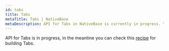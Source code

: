 ```yaml
---
id: tabs
title: Tabs
metaTitle: Tabs | NativeBase
metaDescription: API for Tabs in NativeBase is currently in progress. You can check out the recipe for building tabs in this document in the meantime. 
---
```


API for Tabs is in progress, in the meantine you can check this [recipe](/building-tab-view) for building Tabs.

<!-- Migrating to v3 will provide a lot more **design**, **size, variation**, **color** and **customisation** option.

We have sliced Tabs into multiple smaller components which not only provides more control over the the code but also makes it more readable.

## Overview

Migrating Tabs components can broadly described in these points:

- Separated `Tab View` and `Tab Bar`. Providing more control over the structure and design.
- Each **Tab** can be more than string.
- **initialPage** (prop) → **defaultIndex** (prop), **page** (prop) → **index** (prop)
- The styling props have been deprecated, in v3 **Tabs** implements **Box** so it can be designed using Box props.

## Code Comparison

<Tabs
defaultValue="v2"
values={[
{label: 'v2', value: 'v2'},
{label: 'v3', value: 'v3'},
]}>
<TabItem value="v2">

```tsx
<Tabs>
  <Tab heading="One">
    <Text>One</Text>
  </Tab>
  <Tab heading="Two">
    <Text>Two</Text>
  </Tab>
  <Tab heading="Three">
    <Text>Three</Text>
  </Tab>
</Tabs>
```

</TabItem>
<TabItem value="v3">

```tsx
<Tabs>
  <Tabs.Bar>
    <Tabs.Tab>One</Tabs.Tab>
    <Tabs.Tab>Two</Tabs.Tab>
    <Tabs.Tab>Three</Tabs.Tab>
  </Tabs.Bar>
  <Tabs.Views>
    <Tabs.View>One</Tabs.View>
    <Tabs.View>Two</Tabs.View>
    <Tabs.View>Three</Tabs.View>
  </Tabs.Views>
</Tabs>
```

</TabItem>
</Tabs> -->
